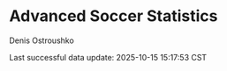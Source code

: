 # Advanced Soccer Statistics
Denis Ostroushko

<!-- gfm -->

Last successful data update: 2025-10-15 15:17:53 CST
